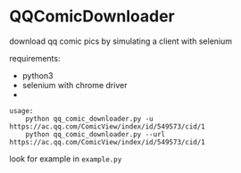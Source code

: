 # QQComicDownloader

download qq comic pics by simulating a client with selenium

requirements:

- python3
- selenium with chrome driver
- 


```
usage:
    python qq_comic_downloader.py -u https://ac.qq.com/ComicView/index/id/549573/cid/1
    python qq_comic_downloader.py --url https://ac.qq.com/ComicView/index/id/549573/cid/1
```

look for example in `example.py`
